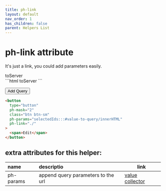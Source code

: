 ```yaml
---
title: ph-link
layout: default
nav_order: 1
has_children: false
parent: Helpers List
---
```


# ph-link attribute

It's just a link, you could add parameters easily.

<div class="code-example" markdown="1">
<span id="value-to-query">toServer</span>
</div>
```html
<span id="value-to-query">toServer</span>
<script>
  let vtq = document.getElementById('value-to-query');
  let v = Math.floor(Math.random() * (100 - 1)) + 1;
  vtq.innerHTML = 'toServer-' + v
</script>
```

<script>
  let vtq = document.getElementById('value-to-query');
  let v = Math.floor(Math.random() * (100 - 1)) + 1;
  vtq.innerHTML = 'toServer-' + v
</script>

<div class="code-example" markdown="1">
<code class="language-plaintext highlighter-rouge" x-data x-text="window.location.href" ></code>

<button
type="button"
ph-mask="2"
class="btn btn-sm"
ph-params="selectedIds:::#value-to-query/innerHTML"
ph-link="./">
 <span>Add Query</span>
</button>
</div>

```html
<button
  type="button"
  ph-mask="2"
  class="btn btn-sm"
  ph-params="selectedIds:::#value-to-query/innerHTML"
  ph-link="./"
>
  <span>Edit</span>
</button>
```

## extra attributes for this helper:

| name      | descriptio                         | link                                                                         |
| :-------- | :--------------------------------- | ---------------------------------------------------------------------------- |
| ph-params | append query parameters to the url | <a href="{{site.baseurl}}/value-collector/" ph-pjax-link>value collector</a> |
